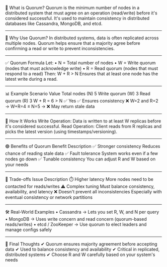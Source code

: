 📌 What is Quorum?
Quorum is the minimum number of nodes in a distributed system that must agree on an operation (read/write) before it's considered successful.
It's used to maintain consistency in distributed databases like Cassandra, MongoDB, and etcd.
________________________________________

🧠 Why Use Quorum?
In distributed systems, data is often replicated across multiple nodes.
Quorum helps ensure that a majority agree before confirming a read or write to prevent inconsistencies.
________________________________________

✅ Quorum Formula
Let:
•	N = Total number of nodes
•	W = Write quorum (nodes that must acknowledge write)
•	R = Read quorum (nodes that must respond to a read)
Then:
W + R > N
Ensures that at least one node has the latest write during a read.
________________________________________

📊 Example
Scenario	Value
Total nodes (N)	5
Write quorum (W)	3
Read quorum (R)	3
W + R = 6 > N	✅ Yes
✅ Ensures consistency
❌ W=2 and R=2 → W+R=4 ≤ N=5 → ❌ May return stale data
________________________________________

🔄 How It Works
Write Operation:
Data is written to at least W replicas before it's considered successful.
Read Operation:
Client reads from R replicas and picks the latest version (using timestamps/versioning).
________________________________________

🟢 Benefits of Quorum
Benefit	Description
✅ Stronger consistency	Reduces chance of reading stale data
✅ Fault tolerance	System works even if a few nodes go down
✅ Tunable consistency	You can adjust R and W based on your needs
________________________________________

🔴 Trade-offs
Issue	Description
⏱️ Higher latency	More nodes need to be contacted for reads/writes
⚠️ Complex tuning	Must balance consistency, availability, and latency
❌ Doesn't prevent all inconsistencies	Especially with eventual consistency or network partitions
________________________________________

🛠️ Real-World Examples
•	Cassandra → Lets you set R, W, and N per query
•	MongoDB → Uses write concern and read concern (quorum-based reads/writes)
•	etcd / ZooKeeper → Use quorum to elect leaders and manage configs safely
________________________________________

📌 Final Thoughts
✔ Quorum ensures majority agreement before accepting data
✔ Used to balance consistency and availability
✔ Critical in replicated, distributed systems
✔ Choose R and W carefully based on your system's needs